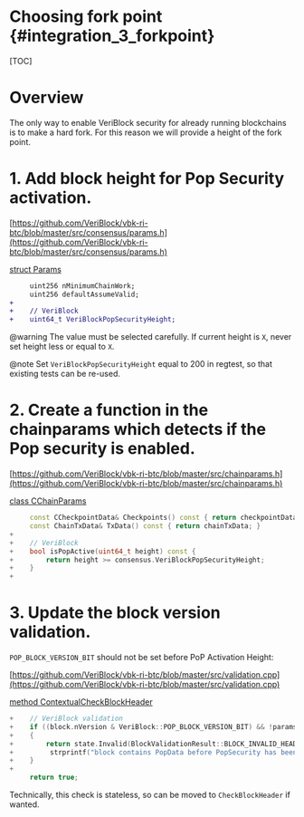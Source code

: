 # Choosing fork point {#integration_3_forkpoint}

[TOC]

# Overview

The only way to enable VeriBlock security for already running blockchains is to make a hard fork. For this reason we will provide a height of the fork point.

# 1. Add block height for Pop Security activation.

[https://github.com/VeriBlock/vbk-ri-btc/blob/master/src/consensus/params.h](https://github.com/VeriBlock/vbk-ri-btc/blob/master/src/consensus/params.h)

[struct Params](https://github.com/VeriBlock/vbk-ri-btc/blob/master/src/consensus/params.h#L45)
```diff
     uint256 nMinimumChainWork;
     uint256 defaultAssumeValid;
+
+    // VeriBlock
+    uint64_t VeriBlockPopSecurityHeight;
```

@warning The value must be selected carefully. If current height is `X`, never set height less or equal to `X`.

@note Set `VeriBlockPopSecurityHeight` equal to 200 in regtest, so that existing tests can be re-used.

# 2. Create a function in the chainparams which detects if the Pop security is enabled.

[https://github.com/VeriBlock/vbk-ri-btc/blob/master/src/chainparams.h](https://github.com/VeriBlock/vbk-ri-btc/blob/master/src/chainparams.h)

[class CChainParams](https://github.com/VeriBlock/vbk-ri-btc/blob/master/src/chainparams.h#L50)
```cpp
     const CCheckpointData& Checkpoints() const { return checkpointData; }
     const ChainTxData& TxData() const { return chainTxData; }
+
+    // VeriBlock
+    bool isPopActive(uint64_t height) const {
+        return height >= consensus.VeriBlockPopSecurityHeight;
+    }
+
```

# 3. Update the block version validation.

`POP_BLOCK_VERSION_BIT` should not be set before PoP Activation Height:

[https://github.com/VeriBlock/vbk-ri-btc/blob/master/src/validation.cpp](https://github.com/VeriBlock/vbk-ri-btc/blob/master/src/validation.cpp)

[method ContextualCheckBlockHeader](https://github.com/VeriBlock/vbk-ri-btc/blob/master/src/validation.cpp#L3524)
```cpp
+    // VeriBlock validation
+    if ((block.nVersion & VeriBlock::POP_BLOCK_VERSION_BIT) && !params.isPopActive(nHeight)) {
+    {
+        return state.Invalid(BlockValidationResult::BLOCK_INVALID_HEADER, strprintf("bad-pop-version(0x%08x)", block.nVersion),
+         strprintf("block contains PopData before PopSecurity has been enabled"));
+    }
+
     return true;
```

Technically, this check is stateless, so can be moved to `CheckBlockHeader` if wanted.
